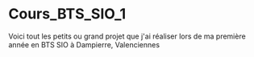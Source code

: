# Cours_BTS_SIO_1
Voici tout les petits ou grand projet que j'ai réaliser lors de ma première année en BTS SIO à Dampierre, Valenciennes
